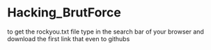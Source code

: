 # Hacking_BrutForce

to get the rockyou.txt file 
type in the search bar of your browser and download the first link that even to githubs
